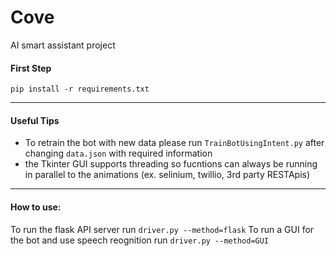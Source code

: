 # Cove
AI smart assistant project

#### First Step
```
pip install -r requirements.txt
```
------------------------

#### Useful Tips
  - To retrain the bot with new data please run ```TrainBotUsingIntent.py``` after changing ```data.json``` with required information
  - the Tkinter GUI supports threading so fucntions can always be running in parallel to the animations (ex. selinium, twillio, 3rd party RESTApis)
------------------------

#### How to use:
To run the flask API server run ```driver.py --method=flask```
To run a GUI for the bot and use speech reognition run ```driver.py --method=GUI```

